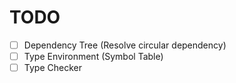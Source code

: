 # TODO

- [ ] Dependency Tree (Resolve circular dependency)
- [ ] Type Environment (Symbol Table)
- [ ] Type Checker
